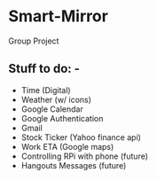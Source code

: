 # Smart-Mirror
Group Project


## Stuff to do: -
- Time (Digital)
- Weather (w/ icons)
- Google Calendar
- Google Authentication
- Gmail
- Stock Ticker (Yahoo finance api)
- Work ETA (Google maps)
- Controlling RPi with phone (future)
- Hangouts Messages (future)
